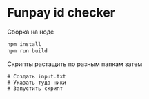 # Funpay id checker



Сборка на ноде
```bash
npm install
npm run build
```

Скрипты растащить по разным папкам затем
```
# Создать input.txt
# Указать туда ники
# Запустить скрипт
```